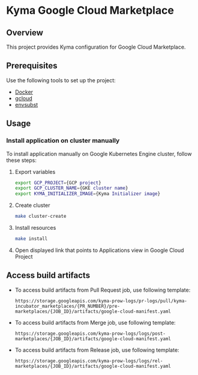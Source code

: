 # Kyma Google Cloud Marketplace

## Overview

This project provides Kyma configuration for Google Cloud Marketplace.

## Prerequisites

Use the following tools to set up the project:

* [Docker](https://www.docker.com/)
* [gcloud](https://www.docker.com/)
* [envsubst](https://www.gnu.org/software/gettext/manual/html_node/envsubst-Invocation.html)

## Usage

### Install application on cluster manually

To install application manually on Google Kubernetes Engine cluster, follow these steps:
1. Export variables
    ```bash
    export GCP_PROJECT={GCP project}
    export GCP_CLUSTER_NAME={GKE cluster name}
    export KYMA_INITIALIZER_IMAGE={Kyma Initializer image}
    ```
2. Create cluster
    ```bash
    make cluster-create
    ```
3. Install resources
    ```bash
    make install
    ```
4. Open displayed link that points to Applications view in Google Cloud Project

## Access build artifacts

 - To access build artifacts from Pull Request job, use following template:
    ```
    https://storage.googleapis.com/kyma-prow-logs/pr-logs/pull/kyma-incubator_marketplaces/{PR_NUMBER}/pre-marketplaces/{JOB_ID}/artifacts/google-cloud-manifest.yaml
    ```
- To access build artifacts from Merge job, use following template:
    ```
    https://storage.googleapis.com/kyma-prow-logs/logs/post-marketplaces/{JOB_ID}/artifacts/google-cloud-manifest.yaml
    ```
- To access build artifacts from Release job, use following template:
    ```
    https://storage.googleapis.com/kyma-prow-logs/logs/rel-marketplaces/{JOB_ID}/artifacts/google-cloud-manifest.yaml
    ```